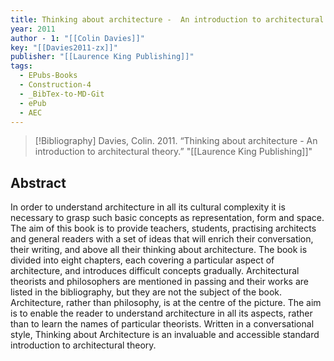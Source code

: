 ```yaml
---
title: Thinking about architecture -  An introduction to architectural theory
year: 2011
author - 1: "[[Colin Davies]]"
key: "[[Davies2011-zx]]"
publisher: "[[Laurence King Publishing]]"
tags:
  - EPubs-Books
  - Construction-4
  - _BibTex-to-MD-Git
  - ePub
  - AEC
---
```


> [!Bibliography]
> Davies, Colin. 2011. “Thinking about architecture -  An introduction to architectural theory.” "[[Laurence King Publishing]]"

## Abstract
In order to understand architecture in all its cultural complexity it is necessary to grasp such basic concepts as representation, form and space. The aim of this book is to provide teachers, students, practising architects and general readers with a set of ideas that will enrich their conversation, their writing, and above all their thinking about architecture. The book is divided into eight chapters, each covering a particular aspect of architecture, and introduces difficult concepts gradually. Architectural theorists and philosophers are mentioned in passing and their works are listed in the bibliography, but they are not the subject of the book. Architecture, rather than philosophy, is at the centre of the picture. The aim is to enable the reader to understand architecture in all its aspects, rather than to learn the names of particular theorists. Written in a conversational style, Thinking about Architecture is an invaluable and accessible standard introduction to architectural theory.